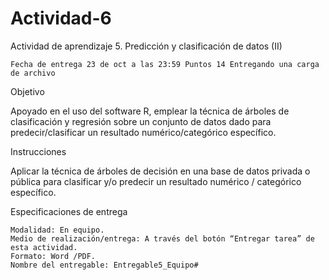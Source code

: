 # Actividad-6


Actividad de aprendizaje 5. Predicción y clasificación de datos (II)

    Fecha de entrega 23 de oct a las 23:59 Puntos 14 Entregando una carga de archivo

Objetivo

Apoyado en el uso del software R, emplear la técnica de árboles de clasificación y regresión sobre un conjunto de datos dado para predecir/clasificar un resultado numérico/categórico específico.

 
Instrucciones

Aplicar la técnica de árboles de decisión en una base de datos privada o pública para clasificar y/o predecir un resultado numérico / categórico específico. 

 

 
Especificaciones de entrega

    Modalidad: En equipo.
    Medio de realización/entrega: A través del botón “Entregar tarea” de esta actividad. 
    Formato: Word /PDF.
    Nombre del entregable: Entregable5_Equipo#
